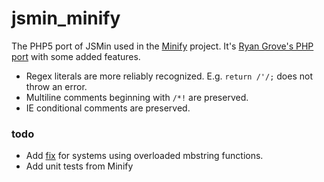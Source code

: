 # jsmin_minify #

The PHP5 port of JSMin used in the [Minify](http://code.google.com/p/minify/) project. It's [Ryan Grove's PHP port](http://github.com/rgrove/jsmin-php) with some added features.

* Regex literals are more reliably recognized. E.g. `return /'/;` does not throw an error.
* Multiline comments beginning with `/*!` are preserved.
* IE conditional comments are preserved.

### todo ###

* Add [fix](http://github.com/rgrove/jsmin-php/commit/f89f32db50e943515c7361ebcfb6a2cacf7dc91a) for systems using overloaded mbstring functions.
* Add unit tests from Minify